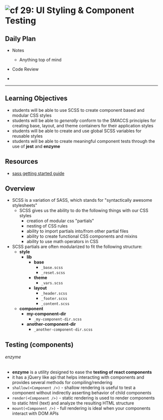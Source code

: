 ![cf](http://i.imgur.com/7v5ASc8.png) 29: UI Styling & Component Testing
===

## Daily Plan
* Notes
  - Anything top of mind

* Code Review
* 

----

## Learning Objectives
* students will be able to use SCSS to create component based and modular CSS styles
* students will be able to *generally* conform to the SMACCS principles for creating base, layout, and theme containers for their application styles
* students will be able to create and use global SCSS variables for reusable styles
* students will be able to create meaningful component tests through the use of **jest** and **enzyme**

## Resources
* [sass getting started guide](http://sass-lang.com/guide)

## Overview
* SCSS is a variation of SASS, which stands for "syntactically awesome stylesheets"
  * SCSS gives us the ability to do the following things with our CSS styles
    * creation of modular css "partials"
    * nesting of CSS rules
    * ability to import partials into/from other partial files
    * ability to create functional CSS components and mixins
    * ability to use math operators in CSS
* SCSS partials are often modularized to fit the following structure:
  - **style**
    - **lib**
      - **base**
        - `_base.scss`
        - `_reset.scss`
      - **theme**
        - `_vars.scss`
      - **layout**
        - `_header.scss`
        - `_footer.scss`
        - `_content.scss`
  - **component**
    - **my-component-dir**
      - `_my-component-dir.scss`
    - **another-component-dir**
      - `_another-component-dir.scss`

## Testing (components)
###### enzyme
* **enzyme** is a utility designed to ease the **testing of react components**
* it has a jQuery like api that helps interacting with components and provides several methods for compiling/rendering
* `shallow(<Component />)` - shallow rendering is useful to test a component without indirectly asserting behavior of child components
* `render(<Component />)` - static rendering is used to render components to static html (text) and analyze the resulting HTML structure
* `mount(<Component />)` - full rendering is ideal when your components interact with DOM APIs
